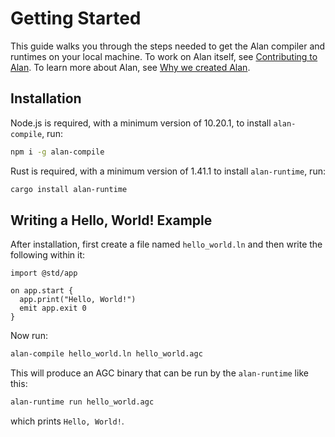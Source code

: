 # Getting Started

This guide walks you through the steps needed to get the Alan compiler and runtimes on your local machine. To work on Alan itself, see [Contributing to Alan](./contributing.md). To learn more about Alan, see [Why we created Alan](https://alan-lang.org/why_alan.html).

## Installation

Node.js is required, with a minimum version of 10.20.1, to install `alan-compile`, run:

```bash
npm i -g alan-compile
```

Rust is required, with a minimum version of 1.41.1 to install `alan-runtime`, run:

```bash
cargo install alan-runtime
```

## Writing a Hello, World! Example

After installation, first create a file named `hello_world.ln` and then write the following within it:

```rust,editable
import @std/app

on app.start {
  app.print("Hello, World!")
  emit app.exit 0
}
```

Now run:

```bash
alan-compile hello_world.ln hello_world.agc
```

This will produce an AGC binary that can be run by the `alan-runtime` like this:

```bash
alan-runtime run hello_world.agc
```

which prints `Hello, World!`.